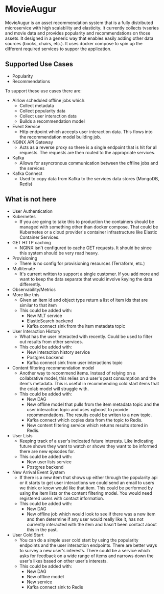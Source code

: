 # MovieAugur

MovieAugur is an asset recommendation system that is a fully distributed microservice with high scalability and 
elasticity. It currently collects tvseries and movie data and provides popularity and recommendations on those assets.
It designed in a generic way that enables easily adding other data sources (books, chairs, etc.). It uses docker compose
to spin up the different required services to suppor the application. 

## Supported Use Cases
* Popularity
* Recommendations

To support these use cases there are:
* Airlow scheduled offline jobs which:
  * Collect metadata
  * Collect popularity data
  * Collect user interaction data
  * Builds a recommendation model
* Event Service
  * Http endpoint which accepts user interaction data. This flows into the recommendation model building job.
* NGINX API Gateway
  * Acts as a reverse proxy so there is a single endpoint that is hit for all requests. The requests are then routed
    to the appropriate services.
* Kafka
  * Allows for asyncronous communication between the offline jobs and the services
* Kafka Connect
  * Used to copy data from Kafka to the services data stores (MongoDB, Redis) 

## What is not here
* User Authentication
* Kubernetes
  * If you are going to take this to production the containers should be managed with something other than
    docker compose. That could be Kubernetes or a cloud provider's container infrastructure like Elastic Container Services.
* GET HTTP caching
  * NGINX isn't configured to cache GET requests. It should be since this system should be very read heavy.
* Provisioning
  * There is no config for provisioning resources (Terraform, etc.)
* Multitenate
  * It's current written to support a single customer. If you add more and want to keep the data separate that would
    involve keying the data differently.
* Observability/Metrics
* More like this
  * Given an item id and object type return a list of item ids that are similar to that item
  * This could be added with:
    * New MLT service
    * ElasticSearch backend
    * Kafka connect sink from the item metadata topic
* User Interaction History
  * What has the user interacted with recently. Could be used to filter out results from other services.
  * This could be added with:
    * New interaction history service
    * Postgres backend
    * Kafka connect sink from user interactions topic
* Content filtering recommendation model
  * Another way to recommend items. Instead of relying on a collabrative model, this relies on a user's past consumption
    and the item's metadata. This is useful in recommending cold start items that the colab model will struggle with.
  * This could be added with:
    * New DAG
    * New offline model that pulls from the item metadata topic and the user interaction topic and uses xgboost to
      provide recommendations. The results could be writen to a new topic.
    * Kafka connect which copies data from the topic to Redis.
    * New content filtering service which returns results stored in Redis.
* User Lists
  * Keeping track of a user's indicated future interests. Like indicating future shows they want to watch or shows they 
    want to be informed there are new episodes for.
  * This could be added with:
    * New user lists service
    * Postgres backend
* New Arrival Event System
  * If there is a new item that shows up either through the popularity api or it starts to get user interactions we
    could send an email to users we think or know would like that item. This could be performed by using the item lists
    or the content filtering model. You would need registered users with contact information.
  * This could be added with: 
    * New DAG
    * New offline job which would look to see if there was a new item and then determine if any user would really like
      it, has not currently interacted with the item and hasn't been contact about this in the past.
* User Cold Start
  * You can do a simple user cold start by using the popularity endpoints and the user interaction endpoints. There
    are better ways to survey a new user's interests. There could be a service which asks for feedback on a wide range
    of items and narrows down the user's likes based on other user's interests.
  * This could be added with:
    * New DAG
    * New offline model
    * New service
    * Kafka connect sink to Redis
